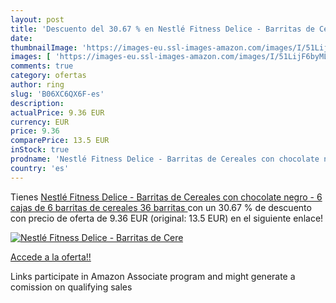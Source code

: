 ```yaml
---
layout: post
title: 'Descuento del 30.67 % en Nestlé Fitness Delice - Barritas de Cere'
date: 
thumbnailImage: 'https://images-eu.ssl-images-amazon.com/images/I/51LijF6byML._SL200_.jpg'
images: [ 'https://images-eu.ssl-images-amazon.com/images/I/51LijF6byML._SL200_.jpg' ]
comments: true
category: ofertas
author: ring
slug: 'B06XC6QX6F-es'
description:
actualPrice: 9.36 EUR
currency: EUR
price: 9.36
comparePrice: 13.5 EUR
inStock: true
prodname: 'Nestlé Fitness Delice - Barritas de Cereales con chocolate negro - 6 cajas de 6 barritas de cereales  36 barritas '
country: 'es'
---
```


Tienes [Nestlé Fitness Delice - Barritas de Cereales con chocolate negro - 6 cajas de 6 barritas de cereales  36 barritas ](https://www.amazon.es/dp/B06XC6QX6F/?tag=tolees-21) con un 30.67 % de descuento con precio de oferta de 9.36 EUR (original: 13.5 EUR) en el siguiente enlace!

[![Nestlé Fitness Delice - Barritas de Cere](https://images-eu.ssl-images-amazon.com/images/I/51LijF6byML._SL200_.jpg)](https://www.amazon.es/dp/B06XC6QX6F/?tag=tolees-21)

[Accede a la oferta!!](https://www.amazon.es/dp/B06XC6QX6F/?tag=tolees-21)

Links participate in Amazon Associate program and might generate a comission on qualifying sales



